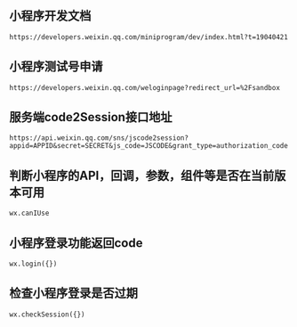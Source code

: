 ## 小程序开发文档
`https://developers.weixin.qq.com/miniprogram/dev/index.html?t=19040421`

## 小程序测试号申请
`https://developers.weixin.qq.com/weloginpage?redirect_url=%2Fsandbox`

## 服务端code2Session接口地址
`https://api.weixin.qq.com/sns/jscode2session?appid=APPID&secret=SECRET&js_code=JSCODE&grant_type=authorization_code`

## 判断小程序的API，回调，参数，组件等是否在当前版本可用
`wx.canIUse`

## 小程序登录功能返回code
`wx.login({})`

## 检查小程序登录是否过期
`wx.checkSession({})`